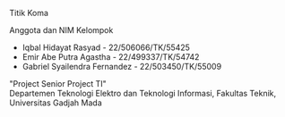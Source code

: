 Titik Koma  
  
Anggota dan NIM Kelompok  
- Iqbal Hidayat Rasyad - 22/506066/TK/55425  
- Emir Abe Putra Agastha - 22/499337/TK/54742  
- Gabriel Syailendra Fernandez - 22/503450/TK/55009  
  
"Project Senior Project TI"  
Departemen Teknologi Elektro dan Teknologi Informasi, Fakultas Teknik, Universitas Gadjah Mada  
